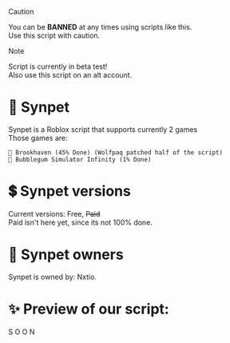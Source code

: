 > [!CAUTION]
> You can be **BANNED** at any times using scripts like this.\
> Use this script with caution.

> [!NOTE]
> Script is currently in beta test!\
> Also use this script on an alt account.

# 🌠 Synpet
Synpet is a Roblox script that supports currently 2 games\
Those games are:
```
🏡 Brookhaven (45% Done) (Wolfpaq patched half of the script)
🌠 Bubblegum Simulator Infinity (1% Done)
```
# 💲 Synpet versions
Current versions: Free, ~~Paid~~\
Paid isn't here yet, since its not 100% done.
# 👑 Synpet owners
Synpet is owned by: Nxtio.
# ✨ Preview of our script:
S O O N
